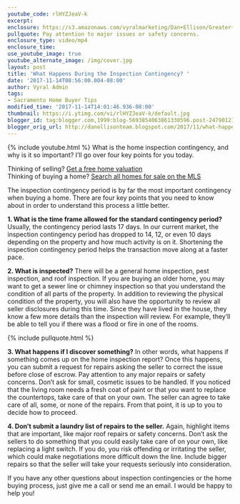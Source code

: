 ```yaml
---
youtube_code: rlHYZJeaV-k
excerpt:
enclosure: https://s3.amazonaws.com/vyralmarketing/Dan+Ellison/Greater+Sacramento+Area+Real+Estate-+What+Happens+During+the+Inspection+Contingency%253F.mp4
pullquote: Pay attention to major issues or safety concerns.
enclosure_type: video/mp4
enclosure_time:
use_youtube_image: true
youtube_alternate_image: /img/cover.jpg
layout: post
title: 'What Happens During the Inspection Contingency? '
date: '2017-11-14T08:56:00.004-08:00'
author: Vyral Admin
tags:
- Sacramento Home Buyer Tips
modified_time: '2017-11-14T14:01:46.936-08:00'
thumbnail: https://i.ytimg.com/vi/rlHYZJeaV-k/default.jpg
blogger_id: tag:blogger.com,1999:blog-5693854063861330596.post-2479012146327947271
blogger_orig_url: http://danellisonteam.blogspot.com/2017/11/what-happens-during-inspection.html
---
```

{% include youtube.html %}
What is the home inspection contingency, and why is it so important? I’ll go over four key points for you today.

<div class="post-cta">
Thinking of selling? <a href="https://www.searchallcahomes.com/sellers/free-market-analysis/" target="_blank">Get a free home valuation</a><br>
Thinking of buying a home? <a href="https://www.searchallcahomes.com/" target="_blank">Search all homes for sale on the MLS</a>
</div>

The inspection contingency period is by far the most important contingency when buying a home. There are four key points that you need to know about in order to understand this process a little better.

**1. What is the time frame allowed for the standard contingency period?** Usually, the contingency period lasts 17 days. In our current market, the inspection contingency period has dropped to 14, 12, or even 10 days depending on the property and how much activity is on it. Shortening the inspection contingency period helps the transaction move along at a faster pace.

**2. What is inspected?** There will be a general home inspection, pest inspection, and roof inspection. If you are buying an older home, you may want to get a sewer line or chimney inspection so that you understand the condition of all parts of the property. In addition to reviewing the physical condition of the property, you will also have the opportunity to review all seller disclosures during this time. Since they have lived in the house, they know a few more details than the inspection will review. For example, they’ll be able to tell you if there was a flood or fire in one of the rooms.

{% include pullquote.html %}

**3. What happens if I discover something?** In other words, what happens if something comes up on the home inspection report? Once this happens, you can submit a request for repairs asking the seller to correct the issue before close of escrow. Pay attention to any major repairs or safety concerns. Don’t ask for small, cosmetic issues to be handled. If you noticed that the living room needs a fresh coat of paint or that you want to replace the countertops, take care of that on your own. The seller can agree to take care of all, some, or none of the repairs. From that point, it is up to you to decide how to proceed.

**4. Don’t submit a laundry list of repairs to the seller.** Again, highlight items that are important, like major roof repairs or safety concerns. Don’t ask the sellers to do something that you could easily take care of on your own, like replacing a light switch. If you do, you risk offending or irritating the seller, which could make negotiations more difficult down the line. Include bigger repairs so that the seller will take your requests seriously into consideration.

If you have any other questions about inspection contingencies or the home buying process, just give me a call or send me an email. I would be happy to help you!

